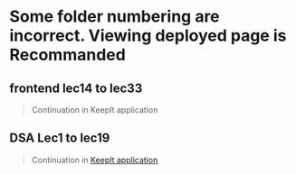 # Some folder numbering are incorrect. Viewing deployed page is Recommanded 
## frontend lec14 to lec33 
> Continuation in KeepIt application
## DSA Lec1 to lec19
> Continuation in [KeepIt application](https://github.com/Sayantan-B-dev/SM_DSA_Sheriyans)
